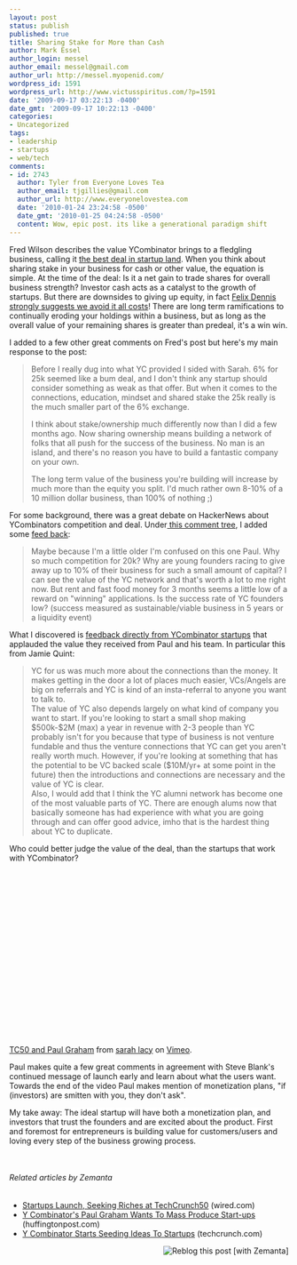 ```yaml
---
layout: post
status: publish
published: true
title: Sharing Stake for More than Cash
author: Mark Essel
author_login: messel
author_email: messel@gmail.com
author_url: http://messel.myopenid.com/
wordpress_id: 1591
wordpress_url: http://www.victusspiritus.com/?p=1591
date: '2009-09-17 03:22:13 -0400'
date_gmt: '2009-09-17 10:22:13 -0400'
categories:
- Uncategorized
tags:
- leadership
- startups
- web/tech
comments:
- id: 2743
  author: Tyler from Everyone Loves Tea
  author_email: tjgillies@gmail.com
  author_url: http://www.everyonelovestea.com
  date: '2010-01-24 23:24:58 -0500'
  date_gmt: '2010-01-25 04:24:58 -0500'
  content: Wow, epic post. its like a generational paradigm shift
---
```

<p>Fred Wilson describes the value YCombinator brings to a fledgling business, calling it <a href="http://www.avc.com/a_vc/2009/09/the-best-deal-in-startup-land.html">the best deal in startup land</a>. When you think about sharing stake in your business for cash or other value, the equation is simple. At the time of the deal: I<span style="background-color: #ffffff;">s it a net gain to trade shares for overall business strength? Investor cash acts as a catalyst to the growth of startups. But there are downsides to giving up equity, in fact <a href="http://victusfate.github.io/victusspiritus/uncategorized/2009/06/13/how-to-get-rich-really-really-rich/">Felix Dennis strongly suggests we avoid it all costs</a>! There are long term ramifications to continually eroding your holdings within a business, but as long as the overall value of your remaining shares is greater than predeal, it's a win win. </span></p>
<p>I added to a few other great comments on Fred's post but here's my main response to the post:</p>
<blockquote><p>Before I really dug into what YC provided I sided with Sarah. 6% for 25k seemed like a bum deal, and I don't think any startup should consider something as weak as that offer. But when it comes to the connections, education, mindset and shared stake the 25k really is the much smaller part of the 6% exchange.</p>
<p>I think about stake/ownership much differently now than I did a few months ago. Now sharing ownership means building a network of folks that all push for the success of the business. No man is an island, and there's no reason you have to build a fantastic company on your own.</p>
<p>The long term value of the business you're building will increase by much more than the equity you split. I'd much rather own 8-10% of a 10 million dollar business, than 100% of nothing ;)</p></blockquote>
<p>For some background, there was a great debate on HackerNews about YCombinators competition and deal. Under<a href="http://news.ycombinator.com/item?id=714766"> this comment tree</a>, I added some <a href="http://news.ycombinator.com/item?id=719386">feed back</a>:</p>
<blockquote><p>Maybe because I'm a little older I'm confused on this one Paul. Why so much competition for 20k? Why are young founders racing to give away up to 10% of their business for such a small amount of capital? I can see the value of the YC network and that's worth a lot to me right now. But rent and fast food money for 3 months seems a little low of a reward on "winning" applications. Is the success rate of YC founders low? (success measured as sustainable/viable business in 5 years or a liquidity event)</p></blockquote>
<p>What I discovered is <a href="http://news.ycombinator.com/item?id=715530">feedback directly from YCombinator startups</a> that applauded the value they received from Paul and his team. In particular this from Jamie Quint:</p>
<blockquote><p>YC for us was much more about the connections than the money. It makes getting in the door a lot of places much easier, VCs/Angels are big on referrals and YC is kind of an insta-referral to anyone you want to talk to.<br />
The value of YC also depends largely on what kind of company you want to start. If you're looking to start a small shop making $500k-$2M (max) a year in revenue with 2-3 people than YC probably isn't for you because that type of business is not venture fundable and thus the venture connections that YC can get you aren't really worth much. However, if you're looking at something that has the potential to be VC backed scale ($10M/yr+ at some point in the future) then the introductions and connections are necessary and the value of YC is clear.<br />
Also, I would add that I think the YC alumni network has become one of the most valuable parts of YC. There are enough alums now that basically someone has had experience with what you are going through and can offer good advice, imho that is the hardest thing about YC to duplicate.</p></blockquote>
<p>Who could better judge the value of the deal, than the startups that work with YCombinator?</p>
<p><object classid="clsid:d27cdb6e-ae6d-11cf-96b8-444553540000" width="400" height="300" codebase="http://download.macromedia.com/pub/shockwave/cabs/flash/swflash.cab#version=6,0,40,0"><param name="allowfullscreen" value="true" /><param name="allowscriptaccess" value="always" /><param name="src" value="http://vimeo.com/moogaloop.swf?clip_id=6584513&amp;server=vimeo.com&amp;show_title=1&amp;show_byline=1&amp;show_portrait=0&amp;color=&amp;fullscreen=1" /><embed type="application/x-shockwave-flash" width="400" height="300" src="http://vimeo.com/moogaloop.swf?clip_id=6584513&amp;server=vimeo.com&amp;show_title=1&amp;show_byline=1&amp;show_portrait=0&amp;color=&amp;fullscreen=1" allowscriptaccess="always" allowfullscreen="true"></embed></object></p>
<p><a href="http://vimeo.com/6584513">TC50 and Paul Graham</a> from <a href="http://vimeo.com/sarahlacy">sarah lacy</a> on <a href="http://vimeo.com">Vimeo</a>.</p>
<p>Paul makes quite a few great comments in agreement with Steve Blank's continued message of launch early and learn about what the users want. Towards the end of the video Paul makes mention of monetization plans, "if (investors) are smitten with you, they don't ask".</p>
<p>My take away: <span style="background-color: #ffffff;">The ideal startup will have both a monetization plan, and investors that trust the founders and are excited about the product. First and foremost for entrepreneurs is building value for customers/users and loving every step of the business growing process.</span></p>
<div><span style="font-family: Verdana; font-size: small;"><span style="line-height: normal; -webkit-border-horizontal-spacing: 2px; -webkit-border-vertical-spacing: 2px; "><br />
</span></span></div>
<h6 class="zemanta-related-title" style="font-size: 1em;">Related articles by Zemanta</h6>
<ul class="zemanta-article-ul">
<li class="zemanta-article-ul-li"><a href="http://www.wired.com/epicenter/2009/09/startups-techcrun/">Startups Launch, Seeking Riches at TechCrunch50</a> (wired.com)</li>
<li class="zemanta-article-ul-li"><a href="http://www.huffingtonpost.com/2009/06/11/y-combinators-paul-graham_n_214236.html">Y Combinator's Paul Graham Wants To Mass Produce Start-ups</a> (huffingtonpost.com)</li>
<li class="zemanta-article-ul-li"><a href="http://www.techcrunch.com/2009/08/16/y-combinator-starts-seeding-ideas-to-startups/">Y Combinator Starts Seeding Ideas To Startups</a> (techcrunch.com)</li>
</ul>
<div class="zemanta-pixie" style="margin-top: 10px; height: 15px;"><a class="zemanta-pixie-a" title="Reblog this post [with Zemanta]" href="http://reblog.zemanta.com/zemified/ce940cc3-d635-43c3-b678-49d3fc832e73/"><img class="zemanta-pixie-img" style="border: none; float: right;" src="http://img.zemanta.com/reblog_e.png?x-id=ce940cc3-d635-43c3-b678-49d3fc832e73" alt="Reblog this post [with Zemanta]" /></a><span class="zem-script more-related pretty-attribution"><script src="http://static.zemanta.com/readside/loader.js" type="text/javascript"></script></span></div>
